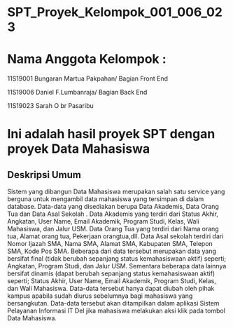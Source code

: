 # SPT_Proyek_Kelompok_001_006_023
<h1> Nama Anggota Kelompok : </h1>
<p>11S19001 Bungaran Martua Pakpahan/ Bagian Front End</p>
<p>11S19006 Daniel F.Lumbanraja/ Bagian Back End</p>
<p>11S19023 Sarah O br Pasaribu</p>

# Ini adalah hasil proyek SPT dengan proyek Data Mahasiswa
<p><h2>Deskripsi Umum</h2>
	Sistem yang dibangun Data Mahasiswa merupakan salah satu service yang berguna untuk mengambil data mahasiswa yang tersimpan di dalam database. Data-data yang disediakan berupa Data Akademis, Data Orang Tua dan Data Asal Sekolah . Data Akademis yang terdiri dari Status Akhir, Angkatan, User Name, Email Akademik, Program Studi, Kelas, Wali Mahasiswa, dan Jalur USM. Data Orang Tua yang terdiri dari Nama orang tua, Alamat orang tua, Pekerjaan orangtua,dll. Data Asal sekolah terdiri dari Nomor Ijazah SMA, Nama SMA, Alamat SMA, Kabupaten SMA, Telepon SMA, Kode Pos SMA.  Beberapa dari data tersebut merupakan data yang bersifat final (tidak berubah sepanjang status kemahasiswaan aktif) seperti; Angkatan, Program Studi, dan Jalur USM. Sementara beberapa data lainnya bersifat dinamis (dapat berubah sepanjang status kemahasiswaan aktif) seperti; Status Akhir, User Name, Email Akademik, Program Studi, Kelas, dan Wali Mahasiswa. Data-data tersebut hanya dapat diubah oleh pihak kampus apabila sudah diurus sebelumnya bagi mahasiswa yang bersangkutan. Data-data tersebut akan ditampilkan dalam aplikasi Sistem Pelayanan Informasi IT Del jika mahasiswa melakukan aksi klik pada tombol Data Mahasiswa.</p>
